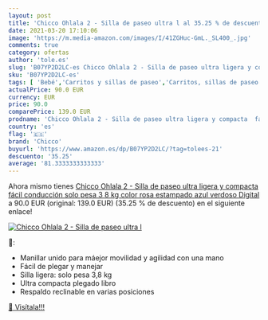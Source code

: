 ```yaml
---
layout: post
title: 'Chicco Ohlala 2 - Silla de paseo ultra l al 35.25 % de descuento'
date: 2021-03-20 17:10:06
image: 'https://m.media-amazon.com/images/I/41ZGHuc-GmL._SL400_.jpg'
comments: true
category: ofertas
author: 'tole.es'
slug: 'B07YP2D2LC-es Chicco Ohlala 2 - Silla de paseo ultra ligera y compacta...'
sku: 'B07YP2D2LC-es'
tags: [ 'Bebé','Carritos y sillas de paseo','Carritos, sillas de paseo y accesorios','Sillas de paseo','chicco', ]
actualPrice: 90.0 EUR
currency: EUR
price: 90.0
comparePrice: 139.0 EUR
prodname: 'Chicco Ohlala 2 - Silla de paseo ultra ligera y compacta  fácil conducción  solo pesa 3 8 kg  color rosa estampado azul verdoso  Digital '
country: 'es'
flag: '🇪🇸'
brand: 'Chicco'
buyurl: 'https://www.amazon.es/dp/B07YP2D2LC/?tag=tolees-21'
descuento: '35.25'
average: '81.3333333333333'
---
```


Ahora mismo tienes [Chicco Ohlala 2 - Silla de paseo ultra ligera y compacta  fácil conducción  solo pesa 3 8 kg  color rosa estampado azul verdoso  Digital ](https://www.amazon.es/dp/B07YP2D2LC/?tag=tolees-21) a 90.0 EUR (original: 139.0 EUR) (35.25 %  de descuento) en el siguiente enlace!

[![Chicco Ohlala 2 - Silla de paseo ultra l](https://m.media-amazon.com/images/I/41ZGHuc-GmL._SL400_.jpg)](https://www.amazon.es/dp/B07YP2D2LC/?tag=tolees-21)

🔎:

- Manillar unido para máejor movilidad y agilidad con una mano
- Fácil de plegar y manejar
- Silla ligera: solo pesa 3,8 kg
- Ultra compacta plegado libro
- Respaldo reclinable en varias posiciones

[🛒 Visítala!!!](https://www.amazon.es/dp/B07YP2D2LC/?tag=tolees-21)
